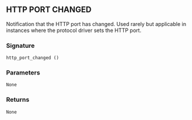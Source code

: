## HTTP PORT CHANGED

Notification that the HTTP port has changed. Used rarely but applicable in instances where the protocol driver sets the HTTP port.


### Signature

`http_port_changed ()`


### Parameters

`None`


### Returns

`None`

